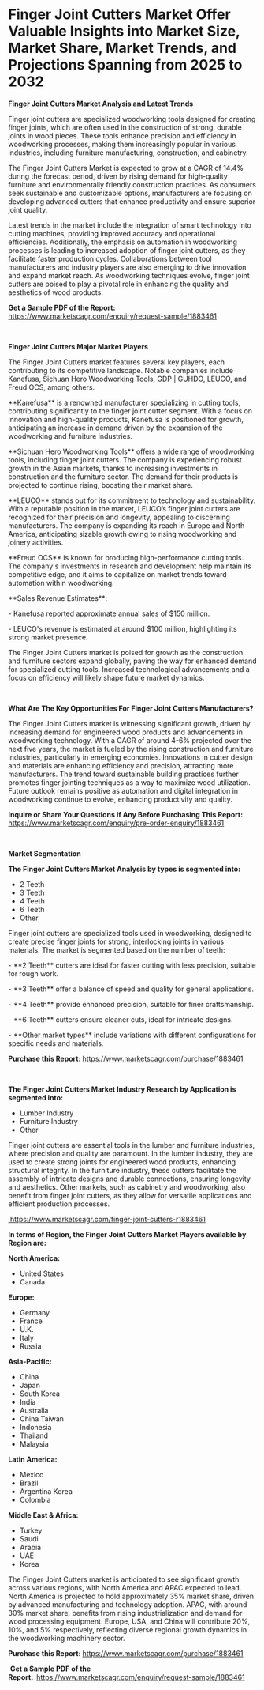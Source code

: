 <p><h1>Finger Joint Cutters Market Offer Valuable Insights into Market Size, Market Share, Market Trends, and Projections Spanning from 2025 to 2032</h1></p><p><strong>Finger Joint Cutters Market Analysis and Latest Trends</strong></p>
<p><p>Finger joint cutters are specialized woodworking tools designed for creating finger joints, which are often used in the construction of strong, durable joints in wood pieces. These tools enhance precision and efficiency in woodworking processes, making them increasingly popular in various industries, including furniture manufacturing, construction, and cabinetry.</p><p>The Finger Joint Cutters Market is expected to grow at a CAGR of 14.4% during the forecast period, driven by rising demand for high-quality furniture and environmentally friendly construction practices. As consumers seek sustainable and customizable options, manufacturers are focusing on developing advanced cutters that enhance productivity and ensure superior joint quality. </p><p>Latest trends in the market include the integration of smart technology into cutting machines, providing improved accuracy and operational efficiencies. Additionally, the emphasis on automation in woodworking processes is leading to increased adoption of finger joint cutters, as they facilitate faster production cycles. Collaborations between tool manufacturers and industry players are also emerging to drive innovation and expand market reach. As woodworking techniques evolve, finger joint cutters are poised to play a pivotal role in enhancing the quality and aesthetics of wood products.</p></p>
<p><strong>Get a Sample PDF of the Report:&nbsp;</strong> <a href="https://www.marketscagr.com/enquiry/request-sample/1883461?utm_campaign=3204&utm_medium=2&utm_source=Github&utm_content=ia&utm_term=16042025&utm_id=finger-joint-cutters">https://www.marketscagr.com/enquiry/request-sample/1883461</a></p>
<p>&nbsp;</p>
<p><strong>Finger Joint Cutters Major Market Players</strong></p>
<p><p>The Finger Joint Cutters market features several key players, each contributing to its competitive landscape. Notable companies include Kanefusa, Sichuan Hero Woodworking Tools, GDP | GUHDO, LEUCO, and Freud OCS, among others.</p><p>**Kanefusa** is a renowned manufacturer specializing in cutting tools, contributing significantly to the finger joint cutter segment. With a focus on innovation and high-quality products, Kanefusa is positioned for growth, anticipating an increase in demand driven by the expansion of the woodworking and furniture industries. </p><p>**Sichuan Hero Woodworking Tools** offers a wide range of woodworking tools, including finger joint cutters. The company is experiencing robust growth in the Asian markets, thanks to increasing investments in construction and the furniture sector. The demand for their products is projected to continue rising, boosting their market share.</p><p>**LEUCO** stands out for its commitment to technology and sustainability. With a reputable position in the market, LEUCO’s finger joint cutters are recognized for their precision and longevity, appealing to discerning manufacturers. The company is expanding its reach in Europe and North America, anticipating sizable growth owing to rising woodworking and joinery activities.</p><p>**Freud OCS** is known for producing high-performance cutting tools. The company's investments in research and development help maintain its competitive edge, and it aims to capitalize on market trends toward automation within woodworking.</p><p>**Sales Revenue Estimates**: </p><p>- Kanefusa reported approximate annual sales of $150 million.</p><p>- LEUCO's revenue is estimated at around $100 million, highlighting its strong market presence.</p><p>The Finger Joint Cutters market is poised for growth as the construction and furniture sectors expand globally, paving the way for enhanced demand for specialized cutting tools. Increased technological advancements and a focus on efficiency will likely shape future market dynamics.</p></p>
<p>&nbsp;</p>
<p><strong>What Are The Key Opportunities For Finger Joint Cutters Manufacturers?</strong></p>
<p><p>The Finger Joint Cutters market is witnessing significant growth, driven by increasing demand for engineered wood products and advancements in woodworking technology. With a CAGR of around 4-6% projected over the next five years, the market is fueled by the rising construction and furniture industries, particularly in emerging economies. Innovations in cutter design and materials are enhancing efficiency and precision, attracting more manufacturers. The trend toward sustainable building practices further promotes finger jointing techniques as a way to maximize wood utilization. Future outlook remains positive as automation and digital integration in woodworking continue to evolve, enhancing productivity and quality.</p></p>
<p><strong>Inquire or Share Your Questions If Any Before Purchasing This Report:</strong> <a href="https://www.marketscagr.com/enquiry/pre-order-enquiry/1883461?utm_campaign=3204&utm_medium=2&utm_source=Github&utm_content=ia&utm_term=16042025&utm_id=finger-joint-cutters">https://www.marketscagr.com/enquiry/pre-order-enquiry/1883461</a></p>
<p>&nbsp;</p>
<p><strong>Market Segmentation</strong></p>
<p><strong>The Finger Joint Cutters Market Analysis by types is segmented into:</strong></p>
<p><ul><li>2 Teeth</li><li>3 Teeth</li><li>4 Teeth</li><li>6 Teeth</li><li>Other</li></ul></p>
<p><p>Finger joint cutters are specialized tools used in woodworking, designed to create precise finger joints for strong, interlocking joints in various materials. The market is segmented based on the number of teeth: </p><p>- **2 Teeth** cutters are ideal for faster cutting with less precision, suitable for rough work. </p><p>- **3 Teeth** offer a balance of speed and quality for general applications. </p><p>- **4 Teeth** provide enhanced precision, suitable for finer craftsmanship. </p><p>- **6 Teeth** cutters ensure cleaner cuts, ideal for intricate designs. </p><p>- **Other market types** include variations with different configurations for specific needs and materials.</p></p>
<p><strong>Purchase this Report:&nbsp;</strong><a href="https://www.marketscagr.com/purchase/1883461?utm_campaign=3204&utm_medium=2&utm_source=Github&utm_content=ia&utm_term=16042025&utm_id=finger-joint-cutters">https://www.marketscagr.com/purchase/1883461</a></p>
<p>&nbsp;</p>
<p><strong>The Finger Joint Cutters Market Industry Research by Application is segmented into:</strong></p>
<p><ul><li>Lumber Industry</li><li>Furniture Industry</li><li>Other</li></ul></p>
<p><p>Finger joint cutters are essential tools in the lumber and furniture industries, where precision and quality are paramount. In the lumber industry, they are used to create strong joints for engineered wood products, enhancing structural integrity. In the furniture industry, these cutters facilitate the assembly of intricate designs and durable connections, ensuring longevity and aesthetics. Other markets, such as cabinetry and woodworking, also benefit from finger joint cutters, as they allow for versatile applications and efficient production processes.</p></p>
<p><a href="https://www.marketscagr.com/finger-joint-cutters-r1883461?utm_campaign=3204&utm_medium=2&utm_source=Github&utm_content=ia&utm_term=16042025&utm_id=finger-joint-cutters">&nbsp;https://www.marketscagr.com/finger-joint-cutters-r1883461</a></p>
<p><strong>In terms of Region, the Finger Joint Cutters Market Players available by Region are:</strong></p>
<p>
    <p> <strong> North America: </strong>
        <ul>
            <li>United States</li>
            <li>Canada</li>
        </ul>
        </p> 
    <p> <strong> Europe: </strong>
        <ul>
            <li>Germany</li>
            <li>France</li>
            <li>U.K.</li>
            <li>Italy</li>
            <li>Russia</li>
        </ul>
        </p> 
    <p> <strong> Asia-Pacific: </strong>
        <ul>
            <li>China</li>
            <li>Japan</li>
            <li>South Korea</li>
            <li>India</li>
            <li>Australia</li>
            <li>China Taiwan</li>
            <li>Indonesia</li>
            <li>Thailand</li>
            <li>Malaysia</li>
        </ul>
        </p> 
    <p> <strong> Latin America: </strong>
        <ul>
            <li>Mexico</li>
            <li>Brazil</li>
            <li>Argentina Korea</li>
            <li>Colombia</li>
        </ul>
        </p> 
    <p> <strong> Middle East & Africa: </strong>
        <ul>
            <li>Turkey</li>
            <li>Saudi</li>
            <li>Arabia</li>
            <li>UAE</li>
            <li>Korea</li>
        </ul>
    </p>
    </p>
<p><p>The Finger Joint Cutters market is anticipated to see significant growth across various regions, with North America and APAC expected to lead. North America is projected to hold approximately 35% market share, driven by advanced manufacturing and technology adoption. APAC, with around 30% market share, benefits from rising industrialization and demand for wood processing equipment. Europe, USA, and China will contribute 20%, 10%, and 5% respectively, reflecting diverse regional growth dynamics in the woodworking machinery sector.</p></p>
<p><strong>Purchase this Report: </strong><a href="https://www.marketscagr.com/purchase/1883461?utm_campaign=3204&utm_medium=2&utm_source=Github&utm_content=ia&utm_term=16042025&utm_id=finger-joint-cutters">https://www.marketscagr.com/purchase/1883461</a></p>
<p>&nbsp;<strong>Get a Sample PDF of the Report:&nbsp;&nbsp;</strong><a href="https://www.marketscagr.com/enquiry/request-sample/1883461?utm_campaign=3204&utm_medium=2&utm_source=Github&utm_content=ia&utm_term=16042025&utm_id=finger-joint-cutters">https://www.marketscagr.com/enquiry/request-sample/1883461</a></p>
<p><strong></strong></p>
<p><p></p><p></p><p></p></p>